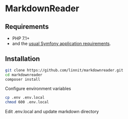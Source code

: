 MarkdownReader
==============

Requirements
------------
   * PHP 7.1+
   * and the [usual Symfony application requirements][1]. 

Installation
------------

```bash
git clone https://github.com/linnit/markdownreader.git
cd markdownreader
composer install
```

Configure environment variables

```bash
cp .env .env.local
chmod 600 .env.local
```

Edit .env.local and update markdown directory

[1]: https://symfony.com/doc/4.4/setup.html
